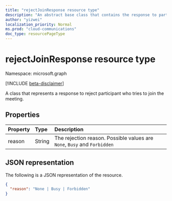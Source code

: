 ```yaml
---
title: "rejectJoinResponse resource type"
description: "An abstract base class that contains the response to participant joining notification."
author: "yizwei"
localization_priority: Normal
ms.prod: "cloud-communications"
doc_type: resourcePageType
---
```


# rejectJoinResponse resource type

Namespace: microsoft.graph

[!INCLUDE [beta-disclaimer](../../includes/beta-disclaimer.md)]

A class that represents a response to reject participant who tries to join the meeting.

## Properties

| Property         | Type                            | Description                                                                                                                                                  |
| :--------------- | :------------------------------ | :----------------------------------------------------------------------------------------------------------------------------------------------------------- |
| reason           | String                          | The rejection reason. Possible values are `None`, `Busy` and `Forbidden`                                                                                     |

## JSON representation

The following is a JSON representation of the resource.

<!-- {
  "blockType": "resource",
  "optionalProperties": [],
  "@odata.type": "microsoft.graph.rejectJoinResponse"
}-->
```json
{
  "reason": "None | Busy | Forbidden" 
}
```

<!-- uuid: 8fcb5dbc-d5aa-4681-8e31-b001d5168d79
2015-10-25 14:57:30 UTC -->
<!--
{
  "type": "#page.annotation",
  "description": "rejectJoinResponse resource",
  "keywords": "",
  "section": "documentation",
  "tocPath": "",
  "suppressions": []
}
-->
